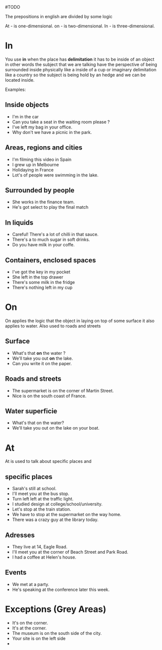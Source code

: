 #TODO

The prepositions in english are divided by some logic

At  - is one-dimensional.
on - is two-dimensional.
In  - is three-dimensional.

# In 

You use **in** when the place has **delimitation** it has to be inside of an object in other words the subject that we are talking have the perspective of being surrounded inside physically like a inside of a cup or imaginary delimitation like a country so the subject is being hold by an hedge and we can be located inside.

Examples:

## Inside objects

- I'm in the car
- Can you take a seat in the waiting room please ?
- I've left my bag in your office.
- Why don't we have a picnic in the park.

## Areas, regions and cities

- I'm filming this video in Spain
- I grew up in Melbourne
- Holidaying in France
- Lot's of people were swimming in the lake.

##  Surrounded by people

- She works in the finance team.
- He's got select to play the final match

## In liquids

- Careful! There's a lot of chilli in that sauce.
- There's a to much sugar in soft drinks.
- Do you have milk in your coffe.

## Containers, enclosed spaces

- I've got the key in my pocket
- She left in the top drawer
- There's some milk in the fridge
- There's nothing left in my cup

# On

On applies the logic that the object in laying on top of some surface it also applies to water. Also used to roads and streets


## Surface

- What's that **on** the water ?
- We'll take you out **on** the lake.
- Can you write it on the paper.

## Roads and streets

- The supermarket is on the corner of Martin Street.
- Nice is on the south coast of France.

## Water superficie

- What's that on the water?
- We'll take you out on the lake on your boat.




# At

At is used to talk about specific places and 

## specific places

- Sarah's still at school.
- I'll meet you at the bus stop.
- Turn left left at the traffic light.
- I studied design at college/school/university.
- Let's stop at the train station.
- We have to stop at the supermarket on the way home.
- There was a crazy guy at the library today.

## Adresses
- They live at 14, Eagle Road.
- I'll meet you at the corner of Beach Street and Park Road.
- I had a coffee at Helen's house.

## Events
- We met at a party.
- He's speaking at the conference later this week.

# Exceptions (Grey Areas)

- It's on the corner.
- It's at the corner.
- The museum is on the south side of the city.
- Your site is on the left side
- 